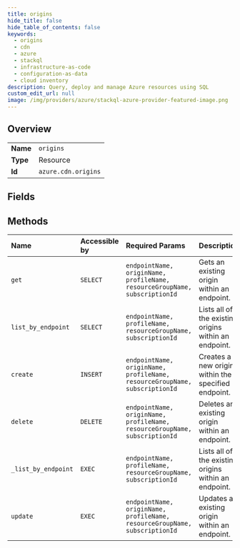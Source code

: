 ```yaml
---
title: origins
hide_title: false
hide_table_of_contents: false
keywords:
  - origins
  - cdn
  - azure    
  - stackql
  - infrastructure-as-code
  - configuration-as-data
  - cloud inventory
description: Query, deploy and manage Azure resources using SQL
custom_edit_url: null
image: /img/providers/azure/stackql-azure-provider-featured-image.png
---
```

  
    

## Overview
<table><tbody>
<tr><td><b>Name</b></td><td><code>origins</code></td></tr>
<tr><td><b>Type</b></td><td>Resource</td></tr>
<tr><td><b>Id</b></td><td><code>azure.cdn.origins</code></td></tr>
</tbody></table>

## Fields
## Methods
| Name | Accessible by | Required Params | Description |
|:-----|:--------------|:----------------|:------------|
| `get` | `SELECT` | `endpointName, originName, profileName, resourceGroupName, subscriptionId` | Gets an existing origin within an endpoint. |
| `list_by_endpoint` | `SELECT` | `endpointName, profileName, resourceGroupName, subscriptionId` | Lists all of the existing origins within an endpoint. |
| `create` | `INSERT` | `endpointName, originName, profileName, resourceGroupName, subscriptionId` | Creates a new origin within the specified endpoint. |
| `delete` | `DELETE` | `endpointName, originName, profileName, resourceGroupName, subscriptionId` | Deletes an existing origin within an endpoint. |
| `_list_by_endpoint` | `EXEC` | `endpointName, profileName, resourceGroupName, subscriptionId` | Lists all of the existing origins within an endpoint. |
| `update` | `EXEC` | `endpointName, originName, profileName, resourceGroupName, subscriptionId` | Updates an existing origin within an endpoint. |

